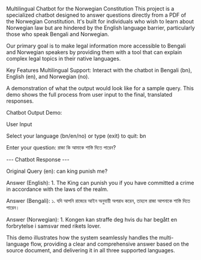 
Multilingual Chatbot for the Norwegian Constitution
This project is a specialized chatbot designed to answer questions directly from a PDF of the Norwegian Constitution. It's built for individuals who wish to learn about Norwegian law but are hindered by the English language barrier, particularly those who speak Bengali and Norwegian.

Our primary goal is to make legal information more accessible to Bengali and Norwegian speakers by providing them with a tool that can explain complex legal topics in their native languages.

Key Features
Multilingual Support: Interact with the chatbot in Bengali (bn), English (en), and Norwegian (no).


A demonstration of what the output would look like for a sample query. This demo shows the full process from user input to the final, translated responses.

Chatbot Output Demo:

 User Input

Select your language (bn/en/no) or type (exit) to quit: bn

Enter your question: রাজা কি আমাকে শাস্তি দিতে পারেন?


--- Chatbot Response ---

Original Query (en): can king punish me?

Answer (English): 1. The King can punish you if you have committed a crime in accordance with the laws of the realm.

Answer (Bengali): ১. যদি আপনি রাজ্যের আইন অনুযায়ী অপরাধ করেন, তাহলে রাজা আপনাকে শাস্তি দিতে পারেন।

Answer (Norwegian): 1. Kongen kan straffe deg hvis du har begått en forbrytelse i samsvar med rikets lover.


This demo illustrates how the system seamlessly handles the multi-language flow, providing a clear and comprehensive answer based on the source document, and delivering it in all three supported languages.

  
